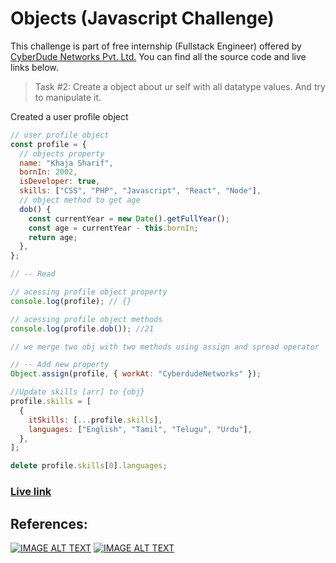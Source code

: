 # Objects (Javascript Challenge)

This challenge is part of free internship (Fullstack Engineer) offered by [CyberDude Networks Pvt. Ltd.](https://cyberdudenetworks.com) You can find all the source code and live links below.

> Task #2: Create a object about ur self with all datatype values. And try to manipulate it.

Created a user profile object

```js
// user profile object
const profile = {
  // objects property
  name: "Khaja Sharif",
  bornIn: 2002,
  isDeveloper: true,
  skills: ["CSS", "PHP", "Javascript", "React", "Node"],
  // object method to get age
  dob() {
    const currentYear = new Date().getFullYear();
    const age = currentYear - this.bornIn;
    return age;
  },
};
```

```js
// -- Read

// acessing profile object property
console.log(profile); // {}

// acessing profile object methods
console.log(profile.dob()); //21
```

```js
// we merge two obj with two methods using assign and spread operator

// -- Add new property
Object.assign(profile, { workAt: "CyberdudeNetworks" });

//Update skills [arr] to {obj}
profile.skills = [
  {
    itSkills: [...profile.skills],
    languages: ["English", "Tamil", "Telugu", "Urdu"],
  },
];
```

```js
delete profile.skills[0].languages;
```

### [Live link](https://sharif-22.github.io/cyberdude-challenges/javascript/02-objects-crud)

## References:

[![IMAGE ALT TEXT](http://img.youtube.com/vi/y_dx6GO3gjY/0.jpg)](http://www.youtube.com/watch?v=y_dx6GO3gjY "#14 - JavaScript Objects - (தமிழில்) (Tamil) | JavaScript Course")
[![IMAGE ALT TEXT](http://img.youtube.com/vi/-IWA5e9CNis&t/0.jpg)](http://www.youtube.com/watch?v=-IWA5e9CNis&t=16s "#02 - ES6+ JavaScript Objects (Properties & Methods) - (தமிழில்) | Modern JavaScript in Tamil")
